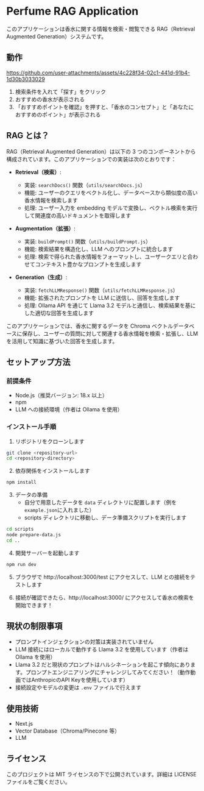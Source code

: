 # Perfume RAG Application

このアプリケーションは香水に関する情報を検索・閲覧できる RAG（Retrieval Augmented Generation）システムです。

## 動作
https://github.com/user-attachments/assets/4c228f34-02c1-441d-91b4-1d30b3033029

1. 検索条件を入れて「探す」をクリック
2. おすすめの香水が表示される
3. 「おすすめポイントを確認」を押すと、「香水のコンセプト」と「あなたにおすすめのポイント」が表示される

## RAG とは？

RAG（Retrieval Augmented Generation）は以下の 3 つのコンポーネントから構成されています。このアプリケーションでの実装は次のとおりです：

- **Retrieval（検索）**:

  - 実装: `searchDocs()` 関数（`utils/searchDocs.js`）
  - 機能: ユーザーのクエリをベクトル化し、データベースから類似度の高い香水情報を検索します
  - 処理: ユーザー入力を embedding モデルで変換し、ベクトル検索を実行して関連度の高いドキュメントを取得します

- **Augmentation（拡張）**:

  - 実装: `buildPrompt()` 関数（`utils/buildPrompt.js`）
  - 機能: 検索結果を構造化し、LLM へのプロンプトに統合します
  - 処理: 検索で得られた香水情報をフォーマットし、ユーザークエリと合わせてコンテキスト豊かなプロンプトを生成します

- **Generation（生成）**:
  - 実装: `fetchLLMResponse()` 関数（`utils/fetchLLMResponse.js`）
  - 機能: 拡張されたプロンプトを LLM に送信し、回答を生成します
  - 処理: Ollama API を通じて Llama 3.2 モデルと通信し、検索結果を基にした適切な回答を生成します

このアプリケーションでは、香水に関するデータを Chroma ベクトルデータベースに保存し、ユーザーの質問に対して関連する香水情報を検索・拡張し、LLM を活用して知識に基づいた回答を生成します。

## セットアップ方法

### 前提条件

- Node.js（推奨バージョン: 18.x 以上）
- npm
- LLM への接続環境（作者は Ollama を使用）

### インストール手順

1. リポジトリをクローンします

```bash
git clone <repository-url>
cd <repository-directory>
```

2. 依存関係をインストールします

```bash
npm install
```

3. データの準備
   - 自分で用意したデータを `data` ディレクトリに配置します（例を`example.json`に入れました）
   - scripts ディレクトリに移動し、データ準備スクリプトを実行します

```bash
cd scripts
node prepare-data.js
cd ..
```

4. 開発サーバーを起動します

```bash
npm run dev
```

5. ブラウザで http://localhost:3000/test にアクセスして、LLM との接続をテストします

6. 接続が確認できたら、http://localhost:3000/ にアクセスして香水の検索を開始できます！

## 現状の制限事項

- プロンプトインジェクションの対策は実装されていません
- LLM 接続にはローカルで動作する Llama 3.2 を使用しています（作者は Ollama を使用）
- Llama 3.2 だと現状のプロンプトはハルシネーションを起こす傾向にあります。プロンプトエンジニアリングにチャレンジしてみてください！（動作動画ではAnthropicのAPI Keyを使用しています）
- 接続設定やモデルの変更は `.env` ファイルで行えます

## 使用技術

- Next.js
- Vector Database（Chroma/Pinecone 等）
- LLM

## ライセンス

このプロジェクトは MIT ライセンスの下で公開されています。詳細は LICENSE ファイルをご覧ください。
